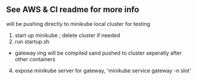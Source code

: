## See AWS & CI readme for more info

will be pushing directly to minikube local cluster for testing 


1) start up minikube ; delete cluster if needed
2) run startup.sh 
- gateway img will be compiled sand pushed to cluster seperatly after other containers
4) expose minikube server for gateway, 'minikube service gateway -n slot' 